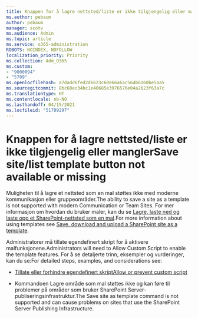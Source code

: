 ```yaml
---
title: Knappen for å lagre nettsted/liste er ikke tilgjengelig eller mangler
ms.author: pebaum
author: pebaum
manager: scotv
ms.audience: Admin
ms.topic: article
ms.service: o365-administration
ROBOTS: NOINDEX, NOFOLLOW
localization_priority: Priority
ms.collection: Adm_O365
ms.custom:
- "9000094"
- "5709"
ms.openlocfilehash: a7dadd6fed2d6623c60e66a6ac564b6160be5aa5
ms.sourcegitcommit: 8bc60ec34bc1e40685e3976576e04a2623f63a7c
ms.translationtype: HT
ms.contentlocale: nb-NO
ms.lasthandoff: 04/15/2021
ms.locfileid: "51789297"
---
```

# <a name="save-sitelist-template-button-not-available-or-missing"></a><span data-ttu-id="6ec10-102">Knappen for å lagre nettsted/liste er ikke tilgjengelig eller mangler</span><span class="sxs-lookup"><span data-stu-id="6ec10-102">Save site/list template button not available or missing</span></span>

<span data-ttu-id="6ec10-103">Muligheten til å lagre et nettsted som en mal støttes ikke med moderne kommunikasjon eller gruppeområder.</span><span class="sxs-lookup"><span data-stu-id="6ec10-103">The ability to save a site as a template is not supported with modern Communication or Team Sites.</span></span> <span data-ttu-id="6ec10-104">For mer informasjon om hvordan du bruker maler, kan du se [Lagre, laste ned og laste opp et SharePoint-nettsted som en mal](https://docs.microsoft.com/sharepoint/dev/general-development/save-download-and-upload-a-sharepoint-site-as-a-template).</span><span class="sxs-lookup"><span data-stu-id="6ec10-104">For more information about using templates see [Save, download and upload a SharePoint site as a template](https://docs.microsoft.com/sharepoint/dev/general-development/save-download-and-upload-a-sharepoint-site-as-a-template).</span></span>

<span data-ttu-id="6ec10-105">Administratorer må tillate egendefinert skript for å aktivere malfunksjonene.</span><span class="sxs-lookup"><span data-stu-id="6ec10-105">Administrators will need to Allow Custom Script to enable the template features.</span></span> <span data-ttu-id="6ec10-106">For å se detaljerte trinn, eksempler og vurderinger, kan du se:</span><span class="sxs-lookup"><span data-stu-id="6ec10-106">For detailed steps, examples, and considerations see:</span></span>

- [<span data-ttu-id="6ec10-107">Tillate eller forhindre egendefinert skript</span><span class="sxs-lookup"><span data-stu-id="6ec10-107">Allow or prevent custom script</span></span>](https://docs.microsoft.com/sharepoint/allow-or-prevent-custom-script)

- <span data-ttu-id="6ec10-108">Kommandoen Lagre område som mal støttes ikke og kan føre til problemer på områder som bruker SharePoint Server-publiseringsinfrastruktur.</span><span class="sxs-lookup"><span data-stu-id="6ec10-108">The Save site as template command is not supported and can cause problems on sites that use the SharePoint Server Publishing Infrastructure.</span></span>


